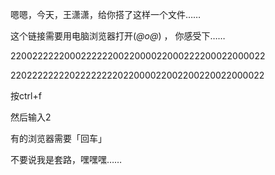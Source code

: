 嗯嗯，今天，王潇潇，给你搭了这样一个文件……

这个链接需要用电脑浏览器打开(*@ο@*) ， 你感受下……


22002222220002222220022000022000222200022000022

22022222222022222222022000022002200220022000022

按ctrl+f

然后输入2 

有的浏览器需要「回车」

不要说我是套路，嘿嘿嘿……
